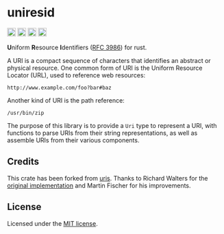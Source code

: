 # **u**ni**r**es**i**d

[<img alt="github" src="https://img.shields.io/badge/github-chanced/uniresid-8da0cb?style=for-the-badge&labelColor=777&logo=github" height="20">](https://github.com/chanced/uniresid)
[<img alt="crates.io" src="https://img.shields.io/crates/v/uniresid.svg?style=for-the-badge&color=fc8d62&logo=rust" height="20">](https://crates.io/crates/uniresid)
[<img alt="docs.rs" src="https://img.shields.io/badge/docs.rs-uniresid-f0f0f0?style=for-the-badge&labelColor=777&logo=docs.rs" height="20">](https://docs.rs/uniresid)
[<img alt="build status" src="https://img.shields.io/github/workflow/status/chanced/uniresid/Rust/main?style=for-the-badge" height="20">](https://github.com/chanced/uniresid/actions?query=branch%3Amain)

**U**niform **R**esource **I**dentifiers ([RFC
3986](https://tools.ietf.org/html/rfc3986)) for rust.

A URI is a compact sequence of characters that identifies an abstract or
physical resource. One common form of URI is the Uniform Resource Locator
(URL), used to reference web resources:

    http://www.example.com/foo?bar#baz

Another kind of URI is the path reference:

    /usr/bin/zip

The purpose of this library is to provide a `Uri` type to represent a URI,
with functions to parse URIs from their string representations, as well as
assemble URIs from their various components.

## Credits

This crate has been forked from [uris](https://crates.io/crates/uris). Thanks to
Richard Walters for the [original implementation](https://crates.io/crates/rhymuri)
and Martin Fischer for his improvements.

## License

Licensed under the [MIT license](LICENSE.txt).
